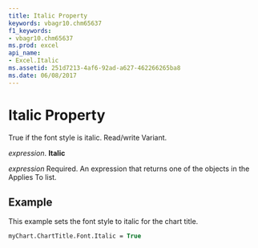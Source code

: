 ```yaml
---
title: Italic Property
keywords: vbagr10.chm65637
f1_keywords:
- vbagr10.chm65637
ms.prod: excel
api_name:
- Excel.Italic
ms.assetid: 251d7213-4af6-92ad-a627-462266265ba8
ms.date: 06/08/2017
---
```



# Italic Property

True if the font style is italic. Read/write Variant.

 _expression_. **Italic**

 _expression_ Required. An expression that returns one of the objects in the Applies To list.


## Example

This example sets the font style to italic for the chart title.


```vb
myChart.ChartTitle.Font.Italic = True
```


